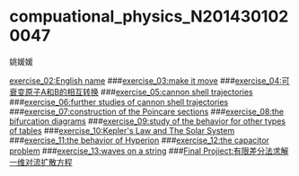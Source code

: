 # compuational_physics_N2014301020047

姚媛媛

[exercise_02:English name](https://www.zybuluo.com/yyyyao/note/497979)
###[exercise_03:make it move](https://www.zybuluo.com/yyyyao/note/498045)
###[exercise_04:可衰变原子A和B的相互转换](https://www.zybuluo.com/yyyyao/note/498048)
###[exercise_05:cannon shell trajectories](https://www.zybuluo.com/yyyyao/note/498053)
###[exercise_06:further studies of cannon shell trajectories](https://www.zybuluo.com/yyyyao/note/498050)
###[exercise_07:construction of the Poincare sections](https://www.zybuluo.com/yyyyao/note/498054)
###[exercise_08:the bifurcation diagrams](https://www.zybuluo.com/yyyyao/note/498061)
###[exercise_09:study of the behavior for other types of tables](https://www.zybuluo.com/yyyyao/note/513319)
###[exercise_10:Kepler's Law and The Solar System](https://www.zybuluo.com/yyyyao/note/498068)
###[exercise_11:the behavior of Hyperion](https://www.zybuluo.com/yyyyao/note/498073)
###[exercise_12:the capacitor problem](https://www.zybuluo.com/yyyyao/note/498069)
###[exercise_13:waves on a string](https://www.zybuluo.com/yyyyao/note/498076)
###[Final Projiect:有限差分法求解一维对流扩散方程](https://www.zybuluo.com/yyyyao/note/498082)
